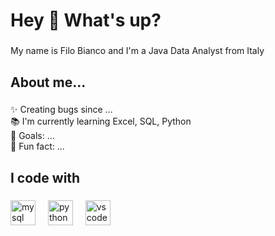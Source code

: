 <h1 align="left">Hey 👋 What's up?</h1>

###

<p align="left">My name is Filo Bianco and I'm a Java Data Analyst from Italy</p>

###

<h2 align="left">About me...</h2>


###

<p align="left">✨ Creating bugs since ...<br>📚 I'm currently learning Excel, SQL, Python<br>🎯 Goals: ...<br>🎲 Fun fact: ...</p>

###

<h2 align="left">I code with</h2>

###

<div align="left">
  <img src="https://cdn.jsdelivr.net/gh/devicons/devicon/icons/mysql/mysql-original.svg" height="40" alt="mysql logo"  />
  <img width="12" />
  <img src="https://cdn.jsdelivr.net/gh/devicons/devicon/icons/python/python-original.svg" height="40" alt="python logo"  />
  <img width="12" />
  <img src="https://cdn.jsdelivr.net/gh/devicons/devicon/icons/vscode/vscode-original.svg" height="40" alt="vscode logo"  />
</div>

###
